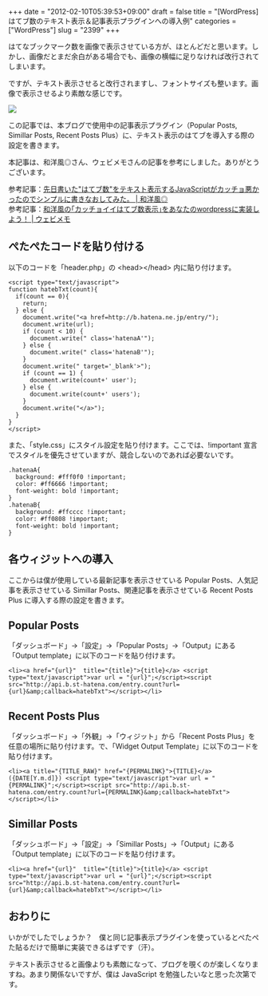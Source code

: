 +++
date = "2012-02-10T05:39:53+09:00"
draft = false
title = "[WordPress] はてブ数のテキスト表示＆記事表示プラグインへの導入例"
categories = ["WordPress"]
slug = "2399"
+++

はてなブックマーク数を画像で表示させている方が、ほとんどだと思います。しかし、画像だとまだ余白がある場合でも、画像の横幅に足りなければ改行されてしまいます。

ですが、テキスト表示させると改行されますし、フォントサイズも整います。画像で表示させるより素敵な感じです。

![](/images/2012/02/2399_1.png)

この記事では、本ブログで使用中の記事表示プラグイン（Popular Posts, Simillar Posts, Recent Posts Plus）に、テキスト表示のはてブを導入する際の設定を書きます。

本記事は、和洋風◎さん、ウェビメモさんの記事を参考にしました。ありがとうございます。

参考記事：[先日書いた"はてブ数"をテキスト表示するJavaScriptがカッチョ悪かったのでシンプルに書きなおしてみた。 | 和洋風◎](http://wayohoo.com/programming/javascript/new-hatena-bookmarks-count-text-view-code.html)<br />
参考記事：[和洋風の｢カッチョイイはてブ数表示｣をあなたのwordpressに実装しよう！ | ウェビメモ](http://webimemo.com/wordpress/46)

## ぺたぺたコードを貼り付ける

以下のコードを「header.php」の &lt;head&gt;&lt;/head&gt; 内に貼り付けます。

```
<script type="text/javascript">
function hatebTxt(count){
  if(count == 0){
    return;
  } else {
    document.write("<a href=http://b.hatena.ne.jp/entry/");
    document.write(url);
    if (count < 10) {
      document.write(" class='hatenaA'");
    } else {
      document.write(" class='hatenaB'");
    }
    document.write(" target='_blank'>");
    if (count == 1) {
      document.write(count+' user');
    } else {
      document.write(count+' users');
    }
    document.write("</a>");
  }
}
</script>
```

また、「style.css」にスタイル設定を貼り付けます。ここでは、!important 宣言でスタイルを優先させていますが、競合しないのであれば必要ないです。

```
.hatenaA{
  background: #fff0f0 !important;
  color: #ff6666 !important;
  font-weight: bold !important;
}
.hatenaB{
  background: #ffcccc !important;
  color: #ff0808 !important;
  font-weight: bold !important;
}
```

## 各ウィジットへの導入

ここからは僕が使用している最新記事を表示させている Popular Posts、人気記事を表示させている Simillar Posts、関連記事を表示させている Recent Posts Plus に導入する際の設定を書きます。

## Popular Posts

「ダッシュボード」→「設定」→「Popular Posts」→「Output」にある「Output template」に以下のコードを貼り付けます。

```
<li><a href="{url}"  title="{title}">{title}</a> <script type="text/javascript">var url = "{url}";</script><script src="http://api.b.st-hatena.com/entry.count?url={url}&amp;callback=hatebTxt"></script></li>
```

## Recent Posts Plus

「ダッシュボード」→「外観」→「ウィジット」から「Recent Posts Plus」を任意の場所に貼り付けます。で、「Widget Output Template」に以下のコードを貼り付けます。

```
<li><a title="{TITLE_RAW}" href="{PERMALINK}">{TITLE}</a> ({DATE[Y.m.d]}) <script type="text/javascript">var url = "{PERMALINK}";</script><script src="http://api.b.st-hatena.com/entry.count?url={PERMALINK}&amp;callback=hatebTxt"></script></li>
```

## Simillar Posts

「ダッシュボード」→「設定」→「Simillar Posts」→「Output」にある「Output template」に以下のコードを貼り付けます。

```
<li><a href="{url}"  title="{title}">{title}</a> <script type="text/javascript">var url = "{url}";</script><script src="http://api.b.st-hatena.com/entry.count?url={url}&amp;callback=hatebTxt"></script></li>
```

## おわりに

いかがでしたでしょうか？　僕と同じ記事表示プラグインを使っているとぺたぺた貼るだけで簡単に実装できるはずです（汗）。

テキスト表示させると画像よりも素敵になって、ブログを覗くのが楽しくなりますね。あまり関係ないですが、僕は JavaScript を勉強したいなと思った次第です。
